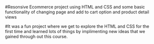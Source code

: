 #Resonsive Ecommerce project using HTML and CSS and 
some basic functionality of changing page and add to cart option and product detail views


#It was a fun project where we get to explore the HTML and CSS for the first time and
learned lots of things by implimenting new ideas that we gained through out this course.


